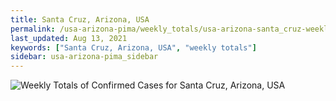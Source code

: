 ```yaml
---
title: Santa Cruz, Arizona, USA
permalink: /usa-arizona-pima/weekly_totals/usa-arizona-santa_cruz-weekly_totals.html
last_updated: Aug 13, 2021
keywords: ["Santa Cruz, Arizona, USA", "weekly totals"]
sidebar: usa-arizona-pima_sidebar
---
```


![Weekly Totals of Confirmed Cases for Santa Cruz, Arizona, USA](/covid_tracker/images/graphs/usa-arizona-santa_cruz-weekly_totals_graph.png)
